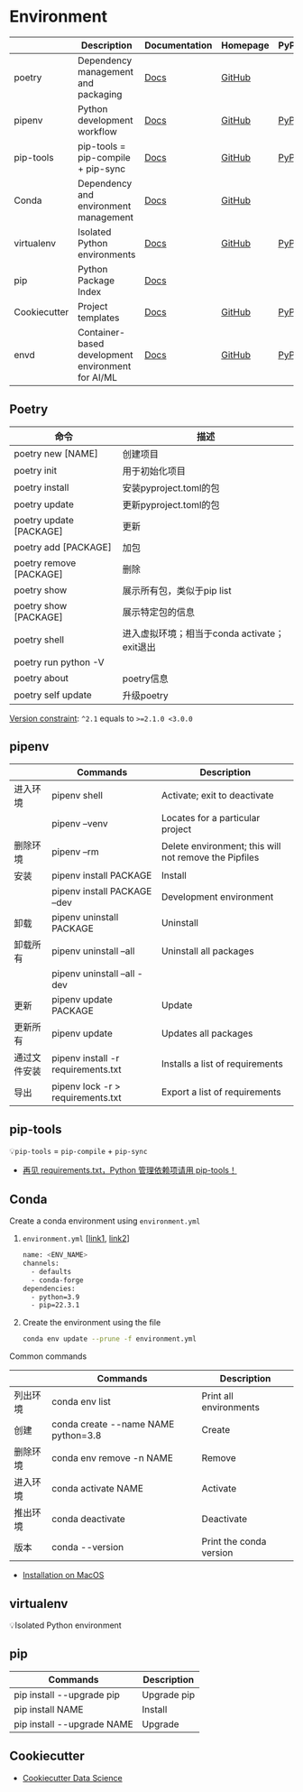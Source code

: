 # Environment

|  | Description | Documentation | Homepage | PyPI |
| --- | --- | --- | --- | --- |
| poetry | Dependency management and packaging | [Docs](https://python-poetry.org/docs/) | [GitHub](https://github.com/python-poetry/poetry) |  |
| pipenv | Python development workflow | [Docs](https://pipenv.pypa.io/en/latest/) | [GitHub](https://github.com/pypa/pipenv) | [PyPI](https://pypi.org/project/pipenv/) |
| pip-tools | pip-tools = pip-compile + pip-sync | [Docs](https://pip-tools.readthedocs.io/en/latest/) | [GitHub](https://github.com/jazzband/pip-tools) | [PyPI](https://pypi.org/project/pip-tools/) |
| Conda | Dependency and environment management | [Docs](https://docs.conda.io/en/latest/) | [GitHub](https://github.com/conda/conda) |  |
| virtualenv | Isolated Python environments | [Docs](https://virtualenv.pypa.io/en/latest/index.html) | [GitHub](https://github.com/pypa/virtualenv) | [PyPI](https://pypi.org/project/virtualenv/) |
| pip | Python Package Index | [Docs](https://pypi.org/) |  |  |
| Cookiecutter | Project templates | [Docs](https://cookiecutter.readthedocs.io/en/stable/) | [GitHub](https://github.com/cookiecutter/cookiecutter) | [PyPI](https://pypi.org/project/cookiecutter/) |
| envd | Container-based development environment for AI/ML | [Docs](https://envd.tensorchord.ai/) | [GitHub](https://github.com/tensorchord/envd) | [PyPI](https://pypi.org/project/envd/) |

## Poetry

| 命令 |  描述 |
| --- | --- |
| poetry new [NAME] | 创建项目 |
| poetry init | 用于初始化项目 |
| poetry install | 安装pyproject.toml的包 |
| poetry update | 更新pyproject.toml的包 |
| poetry update [PACKAGE] | 更新 |
| poetry add [PACKAGE] | 加包 |
| poetry remove [PACKAGE] | 删除 |
| poetry show | 展示所有包，类似于pip list |
| poetry show [PACKAGE] | 展示特定包的信息 |
| poetry shell | 进入虚拟环境；相当于conda activate；exit退出 |
| poetry run python -V |  |
| poetry about | poetry信息 |
| poetry self update | 升级poetry |

[Version constraint](https://python-poetry.org/docs/basic-usage/#version-constraints): `^2.1` equals to `>=2.1.0 <3.0.0`

## pipenv

|  | Commands | Description |
| --- | --- | --- |
| 进入环境 | pipenv shell | Activate; exit to deactivate |
|  | pipenv –venv | Locates for a particular project |
| 删除环境 | pipenv –rm | Delete environment; this will not remove the Pipfiles |
| 安装 | pipenv install PACKAGE | Install |
|  | pipenv install PACKAGE –dev | Development environment |
| 卸载 | pipenv uninstall PACKAGE | Uninstall |
| 卸载所有 | pipenv uninstall –all | Uninstall all packages |
|  | pipenv uninstall –all -dev |  |
| 更新 | pipenv update PACKAGE | Update |
| 更新所有 | pipenv update | Updates all packages |
| 通过文件安装 | pipenv install -r requirements.txt | Installs a list of requirements |
| 导出 | pipenv lock -r > requirements.txt | Export a list of requirements |

## pip-tools

💡`pip-tools` = `pip-compile` + `pip-sync`

- [再见 requirements.txt，Python 管理依赖项请用 pip-tools！](https://zhuanlan.zhihu.com/p/486778776)

## Conda

Create a conda environment using `environment.yml`

1. `environment.yml` [[link1](https://conda.io/projects/conda/en/latest/user-guide/tasks/manage-environments.html#creating-an-environment-from-an-environment-yml-file), [link2](https://conda.io/projects/conda/en/latest/user-guide/tasks/manage-environments.html#creating-an-environment-file-manually)]

    ```bash
    name: <ENV_NAME>
    channels:
      - defaults
      - conda-forge
    dependencies:
      - python=3.9
      - pip=22.3.1
    ```

2. Create the environment using the file

    ```bash
    conda env update --prune -f environment.yml
    ```

Common commands

|  | Commands | Description |
| --- | --- | --- |
| 列出环境 | conda env list | Print all environments |
| 创建 | conda create --name NAME python=3.8 | Create |
| 删除环境 | conda env remove -n NAME | Remove |
| 进入环境 | conda activate NAME | Activate |
| 推出环境 | conda deactivate | Deactivate  |
| 版本 | conda --version | Print the conda version |

- [Installation on MacOS](https://docs.conda.io/projects/conda/en/stable/user-guide/install/macos.html)

## virtualenv

💡Isolated Python environment

pip
---

| Commands                   | Description |
| -------------------------- | ----------- |
| pip install --upgrade pip  | Upgrade pip |
| pip install NAME           | Install     |
| pip install --upgrade NAME | Upgrade     |

Cookiecutter
---

- [Cookiecutter Data Science](http://drivendata.github.io/cookiecutter-data-science/)
